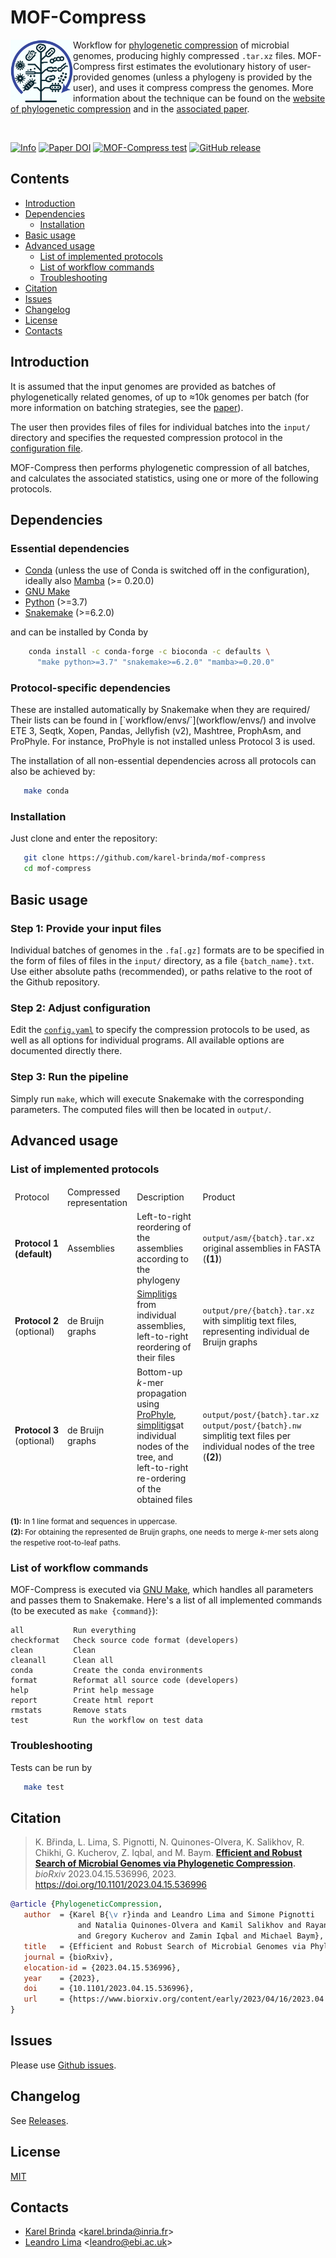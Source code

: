 # MOF-Compress

<p>
<img src="docs/logo.png" align="left" style="width:100px;" />
Workflow for <a href="http://brinda.eu/mof">phylogenetic compression</a>
of microbial genomes, producing highly compressed <code>.tar.xz</code> files.
MOF-Compress first estimates the evolutionary history
of user-provided genomes
(unless a phylogeny is provided by the user),
and uses it compress compress the genomes.
More information about the technique can be found
on the <a href="http://brinda.eu/mof">website of phylogenetic compression</a>
and in the <a href="http://doi.org/10.1101/2023.04.15.536996">associated paper</a>.
</p>
<br />

[![Info](https://img.shields.io/badge/Project-Info-blue)](https://brinda.eu/mof)
[![Paper DOI](https://zenodo.org/badge/DOI/10.1101/2023.04.15.536996.svg)](https://doi.org/10.1101/2023.04.15.536996)
[![MOF-Compress test](https://github.com/karel-brinda/mof-compress/actions/workflows/main.yaml/badge.svg)](https://github.com/karel-brinda/mof-compress/actions/)
[![GitHub release](https://img.shields.io/github/release/karel-brinda/mof-compress.svg)](https://github.com/karel-brinda/mof-compress/releases/)

<h2>Contents</h2>

<!-- vim-markdown-toc GFM -->

* [Introduction](#introduction)
* [Dependencies](#dependencies)
  * [Installation](#installation)
* [Basic usage](#basic-usage)
* [Advanced usage](#advanced-usage)
  * [List of implemented protocols](#list-of-implemented-protocols)
  * [List of workflow commands](#list-of-workflow-commands)
  * [Troubleshooting](#troubleshooting)
* [Citation](#citation)
* [Issues](#issues)
* [Changelog](#changelog)
* [License](#license)
* [Contacts](#contacts)

<!-- vim-markdown-toc -->


## Introduction

It is assumed that the input genomes are provided as batches of
phylogenetically related genomes, of up to ≈10k genomes per batch
(for more information on batching strategies,
see the [paper](http://doi.org/10.1101/2023.04.15.536996)).

The user then provides files of files for individual batches
into the `input/` directory
and specifies the requested compression protocol in the
[configuration file](config.yaml).

MOF-Compress then performs phylogenetic compression of all batches,
and calculates the associated statistics, using one or more of the following protocols.



## Dependencies

<h3>Essential dependencies</h3>

* [Conda](https://docs.conda.io/en/latest/miniconda.html) (unless the use of Conda is switched off in the configuration), ideally also [Mamba](https://mamba.readthedocs.io/) (>= 0.20.0)
* [GNU Make](https://www.gnu.org/software/make/)
* [Python](https://www.python.org/) (>=3.7)
* [Snakemake](https://snakemake.github.io) (>=6.2.0)

and can be installed by Conda by
```bash
    conda install -c conda-forge -c bioconda -c defaults \
      "make python>=3.7" "snakemake>=6.2.0" "mamba>=0.20.0"
```

<h3>Protocol-specific dependencies</h3>
These are installed automatically by
Snakemake when they are required/
Their lists can be found in [`workflow/envs/`](workflow/envs/)
and involve ETE 3, Seqtk, Xopen, Pandas, Jellyfish (v2),
Mashtree, ProphAsm, and ProPhyle. For instance, ProPhyle is
not installed unless Protocol 3 is used.

The installation of all non-essential dependencies across
all protocols can also be achieved by:

```bash
   make conda
```


### Installation

Just clone and enter the repository:

```bash
   git clone https://github.com/karel-brinda/mof-compress
   cd mof-compress
```


## Basic usage

<h3>Step 1: Provide your input files</h3>

Individual batches of genomes in the `.fa[.gz]` formats are to be specified
in the form of files of files in the `input/` directory,
as a file `{batch_name}.txt`. Use either absolute paths (recommended),
or paths relative to the root of the Github repository.


<h3>Step 2: Adjust configuration</h3>

Edit the [`config.yaml`](config.yaml) to specify the compression protocols to be used, as well as all options for individual programs.
All available options are documented directly there.

<h3>Step 3: Run the pipeline</h3>

Simply run `make`, which will execute Snakemake with the corresponding parameters. The computed files will then be located in `output/`.



## Advanced usage

### List of implemented protocols

<table>

<thead>
  <td>Protocol
  <td>Compressed representation
  <td>Description
  <td>Product


<tr>

  <td>
    <b>Protocol&nbsp;1<br />
    (default)</b>

  <td>
    Assemblies

  <td>
    Left-to-right reordering of the assemblies according to the phylogeny

  <td>
    <code>output/asm/{batch}.tar.xz</code><br/>
    original assemblies in FASTA  (<b>(1)</b>)


<tr>

  <td>
    <b>Protocol&nbsp;2</b><br />
    (optional)

  <td>
    de Bruijn graphs

  <td>
    <a href="https://doi.org/10.1186/s13059-021-02297-z">Simplitigs</a>
    from individual assemblies, left-to-right reordering of their files

  <td>
    <code>output/pre/{batch}.tar.xz</code><br/>
    with simplitig text files,
    representing individual de Bruijn graphs


<tr>

  <td>
    <b>Protocol&nbsp;3</b><br />
    (optional)

  <td>
    de Bruijn graphs

  <td>
    Bottom-up <i>k</i>-mer propagation using <a href="http://prophyle.github.io">ProPhyle</a>,
    <a href="https://doi.org/10.1186/s13059-021-02297-z">simplitigs</a>at individual nodes of the tree,
    and left-to-right re-ordering of the obtained files

  <td>
    <code>output/post/{batch}.tar.xz</code><br/>
    <code>output/post/{batch}.nw</code><br/>
    simplitig text files per individual nodes of the tree (<b>(2)</b>)

</table>


<small>
  <b>(1):</b> In 1 line format and sequences in uppercase.
  <br />
  <b>(2):</b> For obtaining the represented de Bruijn graphs,
  one needs to merge <i>k</i>-mer sets along
  the respetive root-to-leaf paths.
</small>


### List of workflow commands

MOF-Compress is executed via [GNU Make](https://www.gnu.org/software/make/), which handles all parameters and passes them to Snakemake.
Here's a list of all implemented commands (to be executed as `make {command}`):


```
all           Run everything
checkformat   Check source code format (developers)
clean         Clean
cleanall      Clean all
conda         Create the conda environments
format        Reformat all source code (developers)
help          Print help message
report        Create html report
rmstats       Remove stats
test          Run the workflow on test data
```


### Troubleshooting

Tests can be run by

```bash
   make test
```


## Citation

> K. Břinda, L. Lima, S. Pignotti, N. Quinones-Olvera, K. Salikhov, R. Chikhi, G. Kucherov, Z. Iqbal, and M. Baym. **[Efficient and Robust Search of Microbial Genomes via Phylogenetic Compression](https://doi.org/10.1101/2023.04.15.536996).** *bioRxiv* 2023.04.15.536996, 2023. https://doi.org/10.1101/2023.04.15.536996

```bibtex
@article {PhylogeneticCompression,
   author  = {Karel B{\v r}inda and Leandro Lima and Simone Pignotti
               and Natalia Quinones-Olvera and Kamil Salikhov and Rayan Chikhi
               and Gregory Kucherov and Zamin Iqbal and Michael Baym},
   title   = {Efficient and Robust Search of Microbial Genomes via Phylogenetic Compression},
   journal = {bioRxiv},
   elocation-id = {2023.04.15.536996},
   year    = {2023},
   doi     = {10.1101/2023.04.15.536996},
   url     = {https://www.biorxiv.org/content/early/2023/04/16/2023.04.15.536996}
}
```


## Issues

Please use [Github issues](https://github.com/karel-brinda/mof-compress/issues).


## Changelog

See [Releases](https://github.com/karel-brinda/mof-compress/releases).


## License

[MIT](https://github.com/karel-brinda/mof-search/blob/master/LICENSE)

## Contacts

* [Karel Brinda](http://karel-brinda.github.io) \<karel.brinda@inria.fr\>
* [Leandro Lima](https://github.com/leoisl) \<leandro@ebi.ac.uk\>

